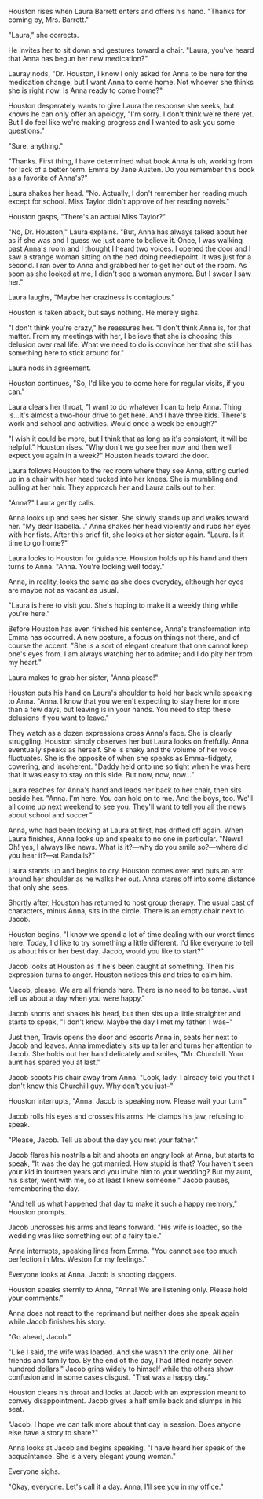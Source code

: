 Houston rises when Laura Barrett enters and offers his hand. "Thanks for coming by, Mrs. Barrett."

"Laura," she corrects.

He invites her to sit down and gestures toward a chair. "Laura, you've heard that Anna has begun her new medication?"

Lauray nods, "Dr. Houston, I know I only asked for Anna to be here for the medication change, but I want Anna to come home. Not whoever she thinks she is right now. Is Anna ready to come home?"

Houston desperately wants to give Laura the response she seeks, but knows he can only offer an apology, "I'm sorry. I don't think we're there yet. But I do feel like we're making progress and I wanted to ask you some questions."

"Sure, anything."

"Thanks. First thing, I have determined what book Anna is uh, working from for lack of a better term. Emma by Jane Austen. Do you remember this book as a favorite of Anna's?"

Laura shakes her head. "No. Actually, I don't remember her reading much except for school. Miss Taylor didn't approve of her reading novels."

Houston gasps, "There's an actual Miss Taylor?"

"No, Dr. Houston," Laura explains. "But, Anna has always talked about her as if she was and I guess we just came to believe it. Once, I was walking past Anna's room and I thought I heard two voices. I opened the door and I saw a strange woman sitting on the bed doing needlepoint. It was just for a second. I ran over to Anna and grabbed her to get her out of the room. As soon as she looked at me, I didn't see a woman anymore. But I swear I saw her."

Laura laughs, "Maybe her craziness is contagious." 

Houston is taken aback, but says nothing. He merely sighs.

"I don't think you're crazy," he reassures her. "I don't think Anna is, for that matter. From my meetings with her, I believe that she is choosing this delusion over real life. What we need to do is convince her that she still has something here to stick around for."

Laura nods in agreement.

Houston continues, "So, I'd like you to come here for regular visits, if you can."

Laura clears her throat, "I want to do whatever I can to help Anna. Thing is...it's almost a two-hour drive to get here. And I have three kids. There's work and school and activities. Would once a week be enough?"

"I wish it could be more, but I think that as long as it's consistent, it will be helpful." Houston rises. "Why don't we go see her now and then we'll expect you again in a week?" Houston heads toward the door.

Laura follows Houston to the rec room where they see Anna, sitting curled up in a chair with her head tucked into her knees. She is mumbling and pulling at her hair. They approach her and Laura calls out to her.

"Anna?" Laura gently calls.

Anna looks up and sees her sister. She slowly stands up and walks toward her. "My dear Isabella…" Anna shakes her head violently and rubs her eyes with her fists. After this brief fit, she looks at her sister again. "Laura. Is it time to go home?"

Laura looks to Houston for guidance. Houston holds up his hand and then turns to Anna. "Anna. You're looking well today."

Anna, in reality, looks the same as she does everyday, although her eyes are maybe not as vacant as usual.

"Laura is here to visit you. She's hoping to make it a weekly thing while you're here."

Before Houston has even finished his sentence, Anna's transformation into Emma has occurred. A new posture, a focus on things not there, and of course the accent. "She is a sort of elegant creature that one cannot keep one's eyes from. I am always watching her to admire; and I do pity her from my heart."

Laura makes to grab her sister, "Anna please!"

Houston puts his hand on Laura's shoulder to hold her back while speaking to Anna. "Anna. I know that you weren't expecting to stay here for more than a few days, but leaving is in your hands. You need to stop these delusions if you want to leave."

They watch as a dozen expressions cross Anna's face. She is clearly struggling. Houston simply observes her but Laura looks on fretfully. Anna eventually speaks as herself. She is shaky and the volume of her voice fluctuates. She is the opposite of when she speaks as Emma–fidgety, cowering, and incoherent. "Daddy held onto me so tight when he was here that it was easy to stay on this side. But now, now, now…"

Laura reaches for Anna's hand and leads her back to her chair, then sits beside her. "Anna. I'm here. You can hold on to me. And the boys, too. We'll all come up next weekend to see you. They'll want to tell you all the news about school and soccer."

Anna, who had been looking at Laura at first, has drifted off again. When Laura finishes, Anna looks up and speaks to no one in particular. "News! Oh! yes, I always like news. What is it?—why do you smile so?—where did you hear it?—at Randalls?"

Laura stands up and begins to cry. Houston comes over and puts an arm around her shoulder as he walks her out. Anna stares off into some distance that only she sees.

Shortly after, Houston has returned to host group therapy. The usual cast of characters, minus Anna, sits in the circle. There is an empty chair next to Jacob.

Houston begins, "I know we spend a lot of time dealing with our worst times here. Today, I'd like to try something a little different. I'd like everyone to tell us about his or her best day. Jacob, would you like to start?"

Jacob looks at Houston as if he's been caught at something. Then his expression turns to anger. Houston notices this and tries to calm him.

"Jacob, please. We are all friends here. There is no need to be tense. Just tell us about a day when you were happy."

Jacob snorts and shakes his head, but then sits up a little straighter and starts to speak, "I don't know. Maybe the day I met my father. I was–"

Just then, Travis opens the door and escorts Anna in, seats her next to Jacob and leaves. Anna immediately sits up taller and turns her attention to Jacob. She holds out her hand delicately and smiles, "Mr. Churchill. Your aunt has spared you at last."

Jacob scoots his chair away from Anna. "Look, lady. I already told you that I don't know this Churchill guy. Why don't you just–"

Houston interrupts, "Anna. Jacob is speaking now. Please wait your turn."

Jacob rolls his eyes and crosses his arms. He clamps his jaw, refusing to speak.

"Please, Jacob. Tell us about the day you met your father." 

Jacob flares his nostrils a bit and shoots an angry look at Anna, but starts to speak, "It was the day he got married. How stupid is that? You haven't seen your kid in fourteen years and you invite him to your wedding? But my aunt, his sister, went with me, so at least I knew someone." Jacob pauses, remembering the day.

"And tell us what happened that day to make it such a happy memory," Houston prompts.

Jacob uncrosses his arms and leans forward. "His wife is loaded, so the wedding was like something out of a fairy tale."

Anna interrupts, speaking lines from Emma. "You cannot see too much perfection in Mrs. Weston for my feelings."

Everyone looks at Anna. Jacob is shooting daggers. 

Houston speaks sternly to Anna, "Anna! We are listening only. Please hold your comments."

Anna does not react to the reprimand but neither does she speak again while Jacob finishes his story.

"Go ahead, Jacob."

"Like I said, the wife was loaded. And she wasn't the only one. All her friends and family too. By the end of the day, I had lifted nearly seven hundred dollars." Jacob grins widely to himself while the others show confusion and in some cases disgust. "That was a happy day."

Houston clears his throat and looks at Jacob with an expression meant to convey disappointment. Jacob gives a half smile back and slumps in his seat.

"Jacob, I hope we can talk more about that day in session. Does anyone else have a story to share?"

Anna looks at Jacob and begins speaking, "I have heard her speak of the acquaintance. She is a very elegant young woman."

Everyone sighs.

"Okay, everyone. Let's call it a day. Anna, I'll see you in my office."
